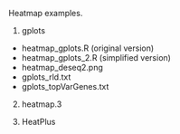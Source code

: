 Heatmap examples.

1. gplots
  * heatmap_gplots.R (original version)
  * heatmap_gplots_2.R (simplified version)
  * heatmap_deseq2.png
  * gplots_rld.txt
  * gplots_topVarGenes.txt

2. heatmap.3

3. HeatPlus
